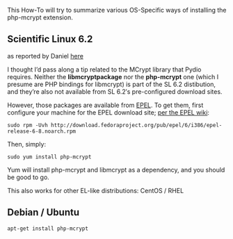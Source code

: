 This How-To will try to summarize various OS-Specific ways of installing the php-mcrypt extension.

## Scientific Linux 6.2
as reported by Daniel [here](https://pyd.io/f/topic/tip-mcrypt-installation-on-scientific-linux-6-2/#post-72655)

I thought I’d pass along a tip related to the MCrypt library that Pydio requires. Neither the **libmcryptpackage** nor the **php-mcrypt** one (which I presume are PHP bindings for libmcrypt) is part of the SL 6.2 distibution, and they’re also not available from SL 6.2′s pre-configured download sites.

However, those packages are available from [EPEL](https://fedoraproject.org/wiki/EPEL). To get them, first configure your machine for the EPEL download site; [per the EPEL wiki](https://fedoraproject.org/wiki/EPEL/FAQ#How_can_I_install_the_packages_from_the_EPEL_software_repository.3F):

`sudo rpm -Uvh http://download.fedoraproject.org/pub/epel/6/i386/epel-release-6-8.noarch.rpm`

Then, simply:

`sudo yum install php-mcrypt`

Yum will install php-mcrypt and libmcrypt as a dependency, and you should be good to go.

This also works for other EL-like distributions: CentOS / RHEL

## Debian / Ubuntu
`apt-get install php-mcrypt`